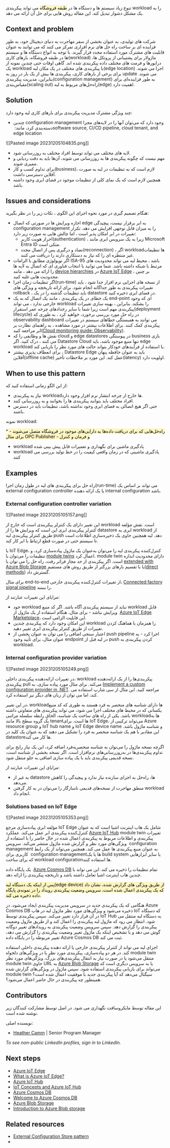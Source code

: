 
تنوع زیاد سیستم ها و دستگاه ها در <mark style="background: #FFF3A3A6;">طبقه فروشگاه</mark> می تواند پیکربندی workload را به یک مشکل دشوار تبدیل کند. این مقاله روش هایی برای حل آن ارائه می دهد.

## Context and problem

شرکت های تولیدی، به عنوان بخشی از سفر مهاجرت به دنیای دیجیتال خود، به طور فزاینده ای بر ساخت راه حل های نرم افزاری تمرکز می کنند که می توانند به عنوان قابلیت های مشترک مورد استفاده مجدد قرار گیرند. با توجه به انواع دستگاه ها و سیستم ها در طبقه فروشگاه، بارهای کاری(workload) ماژولار برای پشتیبانی از پروتکل ها، درایورها و فرمت های مختلف داده پیکربندی شده اند. گاهی اوقات حتی چندین نمونه از یک workload با پیکربندی های مختلف در یک مکان لبه(edge location) اجرا می شوند. برای برخی از بارهای کاری، پیکربندی ها بیش از یک بار در روز به update می شوند. بنابراین، مدیریت پیکربندی(configuration management) به طور فزاینده‌ای برای مقیاس‌بندی(scaling out) راه‌حل‌های  مربوط به لبه(edge) اهمیت دارد.

## Solution

چند ویژگی مشترک مدیریت پیکربندی برای بارهای کاری لبه وجود دارد:

* چندین configuration management وجود دارد که می‌توان آنها را در لایه‌های مجزا دسته‌بندی کرد، مانند:
‏software source, CI/CD pipeline, cloud tenant, and edge location

![[Pasted image 20231205104835.png]]

* لایه های مختلف می تواند توسط افراد مختلف به روزرسانی شود.  
* مهم نیست که چگونه پیکربندی ها به روزرسانی می شوند، آن‌ها باید به دقت ردیابی و ممیزی شوند.  
* برای تداوم کسب و کار(business)، لازم است که به  تنظیمات در لبه به صورت آفلاین  دسترسی داشت. 
* همچنین لازم است که یک نمای کلی از تنظیمات موجود در فضای ابری وجود داشته باشد.

## Issues and considerations

هنگام تصمیم گیری در مورد نحوه اجرای این الگوی ، نکات زیر را در نظر بگیرید:  
  
* اجازه ویرایش ها در صورتی که اتصال edge به ابر برقرار نیست، پیچیدگی configuration management را به میزان قابل توجهی افزایش می دهد. تکرار تغییرات در ابر امکان پذیر است ، اما چالش هایی به صورت زیر دارد:
	* احراز هویت کاربر(authentication) ، زیرا به یک سرویس ابری مانند Microsoft Entra ID متکی             است.  
	* تضاد و درگیری پس از اتصال مجدد(reconnection) ، اگر workloadها تنظیمات غیر منتظره ای را           که نیاز به دستکاری دارند را دریافت می کنند.    
* اگر توپولوژی مطابق با الزامات ISA-95 باشد ، محیط لبه می تواند محدودیت های مرتبط با شبکه داشته باشد. شما می توانید با انتخاب فناوری ای که اتصال به لایه ها را ارائه می دهد ، مانند [device hierarchies](https://learn.microsoft.com/en-us/azure/iot-edge/tutorial-nested-iot-edge) در [Azure IoT Edge](https://azure.microsoft.com/services/iot-edge) ، بر چنین محدودیت هایی غلبه کنید.  
* اگر تنظیمات زمان اجرا(run-time) از نسخه های اجرایی نرم افزار جدا شود ، باید تغییرات پیکربندی به طور جداگانه انجام شود. برای ارائه تاریخچه و ویژگی های rollback ، باید تنظیمات گذشته را در یک datastore در فضای ابری ذخیره کنید.  
* یک خطای در یک پیکربندی ، مانند یک  اتصال که به یک end-point ای که وجود خارجی ندارد ، می تواند workload را بشکند. بنابراین ، بهینه سازی تغییرات پیکربندی مهم است زیرا شما با سایر رخدادهای چرخه عمر استقرار(deployment lifecycle) در راه حل مورد بررسی برخورد، خواهید کرد ، به طوری که observability dashboard می توانند به همبستگی خطاهای سیستم در تغییرات پیکربندی کمک کنند. برای اطلاعات بیشتر در مورد مشاهده ، به راهنمای نظارت بر ابر مراجعه کنید([Cloud monitoring guide: Observability](https://learn.microsoft.com/en-us/azure/cloud-adoption-framework/manage/monitor/observability)).  
* نقش ها و وظایفی  را که cloud و edge datastores در پیوستگی business بازی می کنند ، درک کنید. اگر Datastore Cloud  تنها منبع  موجود باشد، باید edge workload با استفاده از فرآیندهای خودکار بتواند حالت های مورد نظر را بازیابی کند.  
* برای انعطاف پذیری بیشتر ، Datastore Edge باید به عنوان حافظه پنهان آفلاین(offline cache) عمل کند. این مورد بر ملاحظات تأخیر(latency) اولویت دارد.

## When to use this pattern

از این الگو زمانی استفاده کنید که:  
  
* نیاز به پیکربندی workloadها خارج از چرخه انتشار نرم افزار وجود دارد.  
* افراد مختلف باید بتوانند پیکربندی ها را بخوانند و به روزرسانی کنند.  
* حتی اگر هیچ اتصالی به فضای ابری وجود نداشته باشد، تنظیمات باید در دسترس باشند.  

نمونه workload:  
  
*<mark style="background: #FFF3A3A6;"> راه‌حل‌هایی که برای دریافت داده‌ها به دارایی‌های موجود در فروشگاه متصل می‌شوند - برای مثال OPC Publisher - و فرمان و کنترل  </mark>
* ‏workload یادگیری ماشین برای نگهداری و تعمیرات قابل پیش بینی شده  
* ‏workload یادگیری ماشینی که در زمان واقعی کیفیت را در خط تولید بررسی می کنند
## Examples

راه حل برای پیکربندی ‏های لبه در طول زمان اجرا(run-time) می تواند بر اساس یک external configuration controller یا یک ارائه دهنده internal configuration باشد.

### External configuration controller variation


![[Pasted image 20231205105157.png]]

این تغییر دارای یک کنترلر پیکربندی است که خارج از workload است. نقش مؤلفه کنترلر پیکربندی ابری این است که ویرایش ها را از datastore ابری به workload از طریق کنترلر پیکربندی لبه push دهد. لبه همچنین حاوی یک ذخیره‌سازی اطلاعات است تا سیستم حتی در صورت قطع ارتباط با ابر کار کند.  
  
با IoT Edge، کنترل‌کننده پیکربندی لبه را می‌توان به‌عنوان یک ماژول پیاده‌سازی کرد، و تنظیمات را می‌توان با [module twins](https://learn.microsoft.com/en-us/azure/iot-hub/iot-hub-devguide-module-twins) اعمال کرد. module twin دارای محدودیت اندازه است. اگر پیکربندی از حد مجاز فراتر رفت، راه حل را می توان با [extended with Azure Blob Storage](https://github.com/Azure-Samples/azure-iot-hub-large-twin-example) یا با تقسیم بارهای بزرگتر از طریق روش های مستقیم([direct methods](https://learn.microsoft.com/en-us/azure/iot-edge/how-to-edgeagent-direct-method)) گسترش داد.  
  
برای  مثال end-to-end از تغییرات کنترل‌کننده پیکربندی خارجی، [Connected factory signal pipeline](https://learn.microsoft.com/en-us/azure/architecture/example-scenario/iot/connected-factory-signal-pipeline) را ببینید.  
  
مزایای این تغییرات عبارتند از:

* خود workload نباید از سیستم پیکربندی آگاه باشد. اگر کد منبع workload قابل ویرایش نباشد - برای مثال، هنگام استفاده از یک ماژول از  [Azure IoT Edge Marketplace](https://azuremarketplace.microsoft.com/marketplace/apps/category/internet-of-things?page=1&subcategories=iot-edge-modules)، این قابلیت الزامی است.  
* این امکان وجود دارد که پیکربندی چندین workload را همزمان با هماهنگ کردن تغییرات از طریق کنترلر پیکربندی ابری تغییر دهید.  
* اعتبار سنجی اضافی را می توان به عنوان بخشی از push pipeline اجرا کرد - به عنوان مثال، برای تأیید وجود endpoint در لبه قبل از push کردن پیکربندی به workload.

### Internal configuration provider variation

![[Pasted image 20231205105249.png]]

در تغییرات ارائه‌دهنده پیکربندی داخلی، workload پیکربندی‌ها را از یک ارائه‌دهنده پیکربندی pull‌ می‌کند. برای مثال مورد پیاده سازی، به [Implement a custom configuration provider in .NET](https://learn.microsoft.com/en-us/dotnet/core/extensions/custom-configuration-provider). مراجعه کنید. این مثال از سی شارپ استفاده می کند، اما می توان از زبان های دیگر نیز استفاده کرد.
  
در این تغییر، workloadها دارای شناسه های منحصر به فرد هستند به طوری که کد منبع یکسانی که در محیط های مختلف اجرا می شود، می تواند پیکربندی های متفاوتی داشته باشد. یکی از راه های ساخت یک شناسه، الحاق رابطه سلسله مراتبی workloadها به یک گروه سطح بالا مانند tenantها است. برای IoT Edge، می‌تواند ترکیبی از Azure resource group و  IoT hub name و IoT Edge device name و شناسه ماژول باشد. این مقادیر با هم یک شناسه منحصر به فرد را تشکیل می دهند که به عنوان یک کلید در datastoreها کار می کند.  
  
اگرچه نسخه ماژول را می‌توان به شناسه منحصربه‌فرد اضافه کرد، این یک نیاز رایج برای تداوم پیکربندی‌ها در به‌روزرسانی‌های نرم‌افزار است. اگر نسخه بخشی از شناسه است، نسخه قدیمی پیکربندی باید با یک پیاده سازی اضافی به جلو منتقل شود.  
  
مزایای این تغییرات عبارتند از:

* به غیر از datastore ها، راه‌حل به اجزای سازنده نیاز ندارد و پیچیدگی را کاهش می‌دهد.  
* منطق مهاجرت از نسخه‌های قدیمی ناسازگار را می‌توان در به کار گرفتن workload انجام داد.

### Solutions based on IoT Edge

![[Pasted image 20231205105353.png]]

مؤلفه ابری پیاده‌سازی مرجع IoT Edge شامل یک هاب اینترنت اشیا است که به عنوان کنترل‌کننده پیکربندی ابر عمل می‌کند. عملکرد [Azure IoT Hub](https://azure.microsoft.com/services/iot-hub) module twin تغییرات پیکربندی و اطلاعات مربوط به پیکربندی اعمال شده در حال حاضر را با استفاده از ویژگی‌های مورد نظر و گزارش شده ماژول منتشر می‌کند. سرویس  configuration management به عنوان منبع پیکربندی ها عمل می کند. همچنین می‌تواند از یک رابط کاربری برای  configuration management‌ها یا یک build system یا سایر ابزارهایی  که برای ساخت workload configurationها استفاده کنند.  
  
یک پایگاه داده  [Azure Cosmos DB](https://azure.microsoft.com/services/cosmos-db) تمام تنظیمات را ذخیره می کند. این می تواند با چندین هاب اینترنت اشیا تعامل داشته باشد و تاریخچه پیکربندی را ارائه دهد.  
  
<mark style="background: #FFF3A3A6;">پس از اینکه یک دستگاه لبه(edge device) از طریق ویژگی های گزارش شده، نشان داد که یک پیکربندی اعمال شده است، سرویس وضعیت پیکربندی رویداد را در نمونه‌ی پایگاه داده ذخیره می کند.  </mark>
  
هنگامی که یک پیکربندی جدید در سرویس مدیریت پیکربندی ایجاد می‌شود، در Azure Cosmos DB ذخیره می‌شود و ویژگی‌های مورد نظر ماژول لبه در هاب IoT که دستگاه در آن قرار دارد تغییر می‌کند. سپس پیکربندی توسط IoT Hub به دستگاه لبه منتقل می شود. انتظار می رود که ماژول لبه پیکربندی را اعمال کند و از طریق ماژول وضعیت پیکربندی را گزارش دهد. سپس سرویس وضعیت پیکربندی به رویدادهای تغییر دوگانه گوش می دهد و با تشخیص اینکه یک ماژول تغییر وضعیت پیکربندی را گزارش می دهد، تغییر مربوطه را در پایگاه داده Azure Cosmos DB ثبت می کند.  
  
اجزای لبه می تواند از کنترلر پیکربندی خارجی یا ارائه دهنده پیکربندی داخلی استفاده کند. در هر دو پیاده‌سازی، پیکربندی مورد نظر یا در ویژگی‌های دلخواه module twin منتقل می‌شود یا در صورت نیاز به انتقال پیکربندی‌های بزرگ، ویژگی‌های مورد نظر module twin حاوی URL به [Azure Blob Storage](https://azure.microsoft.com/services/storage/blobs) یا به سرویس دیگری است که می‌تواند برای بازیابی پیکربندی استفاده شود. سپس ماژول در ویژگی‌های گزارش شده module twin سیگنال می‌دهد که آیا پیکربندی جدید با موفقیت اعمال شده است؟ همینطور چه پیکربندی در حال حاضر اعمال می‌شود؟.

## Contributors

این مقاله توسط مایکروسافت نگهداری می شود. در اصل توسط مشارکت کنندگان زیر نوشته شده است.  
  
نویسنده اصلی:

- [Heather Camm](https://www.linkedin.com/in/heather-camm-2367ba15/) | Senior Program Manager

_To see non-public LinkedIn profiles, sign in to LinkedIn._


## Next steps

- [Azure IoT Edge](https://azure.microsoft.com/services/iot-edge)
- [What is Azure IoT Edge?](https://learn.microsoft.com/en-us/azure/iot-edge/about-iot-edge)
- [Azure IoT Hub](https://azure.microsoft.com/services/iot-hub)
- [IoT Concepts and Azure IoT Hub](https://learn.microsoft.com/en-us/azure/iot-hub/iot-concepts-and-iot-hub)
- [Azure Cosmos DB](https://azure.microsoft.com/services/cosmos-db)
- [Welcome to Azure Cosmos DB](https://learn.microsoft.com/en-us/azure/cosmos-db/introduction)
- [Azure Blob Storage](https://azure.microsoft.com/services/storage/blobs)
- [Introduction to Azure Blob storage](https://learn.microsoft.com/en-us/azure/storage/blobs/storage-blobs-introduction)

[](https://learn.microsoft.com/en-us/azure/architecture/patterns/edge-workload-configuration#related-resources)

## Related resources

- [External Configuration Store pattern](https://learn.microsoft.com/en-us/azure/architecture/patterns/external-configuration-store)
- 